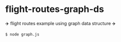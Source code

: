 # flight-routes-graph-ds

✈️ flight routes example using graph data structure ✈️

```bash
$ node graph.js
```
